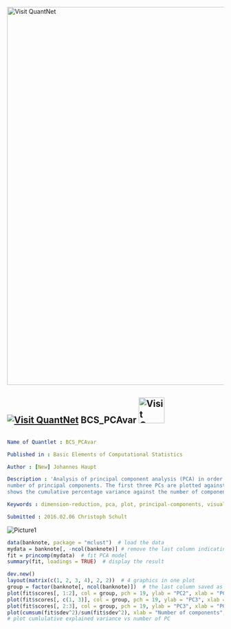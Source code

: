 
[<img src="https://github.com/QuantLet/Styleguide-and-FAQ/blob/master/pictures/banner.png" width="880" alt="Visit QuantNet">](http://quantlet.de/index.php?p=info)

## [<img src="https://github.com/QuantLet/Styleguide-and-Validation-procedure/blob/master/pictures/qloqo.png" alt="Visit QuantNet">](http://quantlet.de/) **BCS_PCAvar** [<img src="https://github.com/QuantLet/Styleguide-and-Validation-procedure/blob/master/pictures/QN2.png" width="60" alt="Visit QuantNet 2.0">](http://quantlet.de/d3/ia)

```yaml

Name of Quantlet : BCS_PCAvar

Published in : Basic Elements of Computational Statistics

Author : [New] Johannes Haupt

Description : 'Analysis of principal component analysis (PCA) in order to identify the efficient
number of principal components. The first three PCs are plotted against each other. Another plot
shows the cumulative percentage variance against the number of components.'

Keywords : dimension-reduction, pca, plot, principal-components, visualization

Submitted : 2016.02.06 Christoph Schult

```

![Picture1](BCS_PCAvar.png)


```r
data(banknote, package = "mclust")  # load the data
mydata = banknote[, -ncol(banknote)] # remove the last column indicating genuine/not genuine
fit = princomp(mydata)  # fit PCA model
summary(fit, loadings = TRUE)  # display the result

dev.new()
layout(matrix(c(1, 2, 3, 4), 2, 2))  # 4 graphics in one plot
group = factor(banknote[, ncol(banknote)])  # the last column saved as factor
plot(fit$scores[, 1:2], col = group, pch = 19, ylab = "PC2", xlab = "PC1", main = "First vs. Second PC")  # plot 1 vs 2 factor
plot(fit$scores[, c(1, 3)], col = group, pch = 19, ylab = "PC3", xlab = "PC1", main = "First vs. Third PC")  # plot 1 vs 3 factor
plot(fit$scores[, 2:3], col = group, pch = 19, ylab = "PC3", xlab = "PC2", main = "Second vs. Third PC")  # plot 2 vs 3 factor
plot(cumsum(fit$sdev^2)/sum(fit$sdev^2), xlab = "Number of components", ylab = "Cumulative percentage variance", pch = 19)
# plot cumlulative explained variance vs number of PC
```
